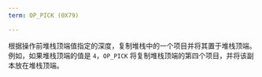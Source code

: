 ```yaml
---
term: OP_PICK (0X79)

---
```

根据操作前堆栈顶端值指定的深度，复制堆栈中的一个项目并将其置于堆栈顶端。例如，如果堆栈顶端的值是 `4`，`OP_PICK` 将复制堆栈顶端的第四个项目，并将该副本放在堆栈顶端。